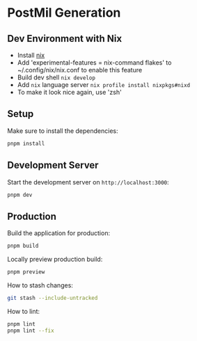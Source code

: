 # PostMil Generation

## Dev Environment with Nix

- Install [nix](https://zero-to-nix.com/concepts/nix-installer/)
- Add 'experimental-features = nix-command flakes' to ~/.config/nix/nix.conf to enable this feature
- Build dev shell `nix develop`
- Add `nix` language server `nix profile install nixpkgs#nixd`
- To make it look nice again, use 'zsh'

## Setup

Make sure to install the dependencies:

```bash
pnpm install
```

## Development Server

Start the development server on `http://localhost:3000`:

```bash
pnpm dev
```

## Production

Build the application for production:

```bash
pnpm build
```

Locally preview production build:

```bash
pnpm preview
```

How to stash changes:

```bash
git stash --include-untracked
```

How to lint:

```bash
pnpm lint
pnpm lint --fix
```
